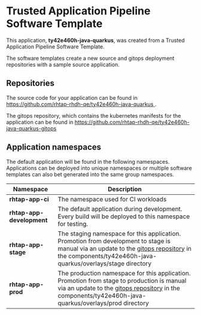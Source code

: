 # Trusted Application Pipeline Software Template

This application, **ty42e460h-java-quarkus**, was created from a Trusted Application Pipeline Software Template.

The software templates create a new source and gitops deployment repositories with a sample source application. 

## Repositories

The source code for your application can be found in [https://github.com/rhtap-rhdh-qe/ty42e460h-java-quarkus ](https://github.com/rhtap-rhdh-qe/ty42e460h-java-quarkus ).
 
The gitops repository, which contains the kubernetes manifests for the application can be found in 
[https://github.com/rhtap-rhdh-qe/ty42e460h-java-quarkus-gitops ](https://github.com/rhtap-rhdh-qe/ty42e460h-java-quarkus-gitops ) 

## Application namespaces 

The default application will be found in the following namespaces. Applications can be deployed into unique namespaces or multiple software templates can also bet generated into the same group namespaces.  

|  Namespace   |  Description   |  
| -------- | -------- |
| **rhtap-app-ci** | The namespace used for CI workloads |
| **rhtap-app-development** | The default application during development. Every build will be deployed to this namespace for testing. |
| **rhtap-app-stage** | The staging namespace for this application. Promotion from development to stage is manual via an update to the [gitops repository](https://github.com/rhtap-rhdh-qe/ty42e460h-java-quarkus-gitops ) in the components/ty42e460h-java-quarkus/overlays/stage directory |
| **rhtap-app-prod** | The production namespace for this application. Promotion from stage to production is manual via an update to the [gitops repository](https://github.com/rhtap-rhdh-qe/ty42e460h-java-quarkus-gitops ) in the components/ty42e460h-java-quarkus/overlays/prod directory |